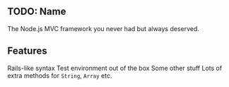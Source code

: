 ## TODO: Name

The Node.js MVC framework you never had but always deserved.

## Features

Rails-like syntax
Test environment out of the box
Some other stuff
Lots of extra methods for `String`, `Array` etc.
